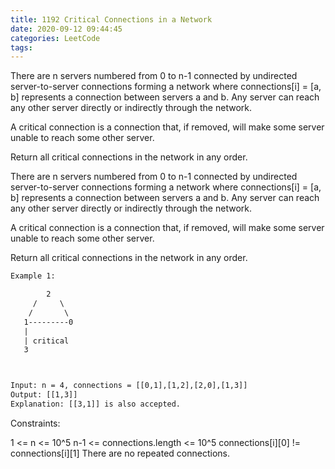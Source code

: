 ```yaml
---
title: 1192 Critical Connections in a Network
date: 2020-09-12 09:44:45
categories: LeetCode
tags:
---
```



There are n servers numbered from 0 to n-1 connected by undirected server-to-server connections forming a network where connections[i] = [a, b] represents a connection between servers a and b. Any server can reach any other server directly or indirectly through the network.

A critical connection is a connection that, if removed, will make some server unable to reach some other server.

Return all critical connections in the network in any order.

There are n servers numbered from 0 to n-1 connected by undirected server-to-server connections forming a network where connections[i] = [a, b] represents a connection between servers a and b. Any server can reach any other server directly or indirectly through the network.

A critical connection is a connection that, if removed, will make some server unable to reach some other server.

Return all critical connections in the network in any order.


```txt
Example 1:

        2
     /     \
    /       \
   1---------0
   |
   | critical
   3



Input: n = 4, connections = [[0,1],[1,2],[2,0],[1,3]]
Output: [[1,3]]
Explanation: [[3,1]] is also accepted.
```


Constraints:

1 <= n <= 10^5
n-1 <= connections.length <= 10^5
connections[i][0] != connections[i][1]
There are no repeated connections.
